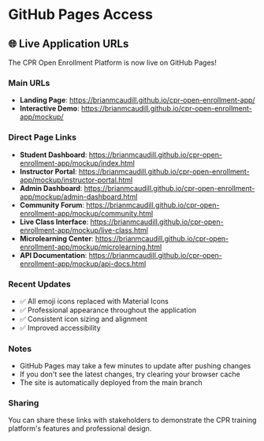 # GitHub Pages Access

## 🌐 Live Application URLs

The CPR Open Enrollment Platform is now live on GitHub Pages!

### Main URLs

- **Landing Page**: https://brianmcaudill.github.io/cpr-open-enrollment-app/
- **Interactive Demo**: https://brianmcaudill.github.io/cpr-open-enrollment-app/mockup/

### Direct Page Links

- **Student Dashboard**: https://brianmcaudill.github.io/cpr-open-enrollment-app/mockup/index.html
- **Instructor Portal**: https://brianmcaudill.github.io/cpr-open-enrollment-app/mockup/instructor-portal.html
- **Admin Dashboard**: https://brianmcaudill.github.io/cpr-open-enrollment-app/mockup/admin-dashboard.html
- **Community Forum**: https://brianmcaudill.github.io/cpr-open-enrollment-app/mockup/community.html
- **Live Class Interface**: https://brianmcaudill.github.io/cpr-open-enrollment-app/mockup/live-class.html
- **Microlearning Center**: https://brianmcaudill.github.io/cpr-open-enrollment-app/mockup/microlearning.html
- **API Documentation**: https://brianmcaudill.github.io/cpr-open-enrollment-app/mockup/api-docs.html

### Recent Updates

- ✅ All emoji icons replaced with Material Icons
- ✅ Professional appearance throughout the application
- ✅ Consistent icon sizing and alignment
- ✅ Improved accessibility

### Notes

- GitHub Pages may take a few minutes to update after pushing changes
- If you don't see the latest changes, try clearing your browser cache
- The site is automatically deployed from the main branch

### Sharing

You can share these links with stakeholders to demonstrate the CPR training platform's features and professional design.
